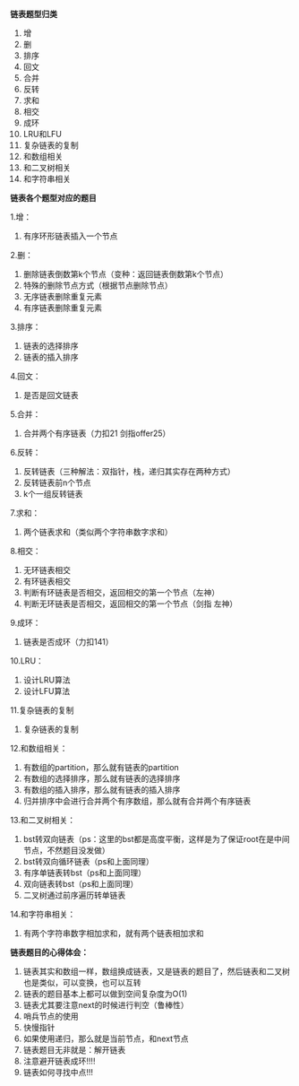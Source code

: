 **链表题型归类**

1. 增
2. 删
3. 排序
4. 回文
5. 合并
6. 反转
7. 求和
8. 相交
9. 成环
10. LRU和LFU
11. 复杂链表的复制
12. 和数组相关
13. 和二叉树相关
14. 和字符串相关

**链表各个题型对应的题目**

1.增：

1. 有序环形链表插入一个节点

2.删：

1. 删除链表倒数第k个节点（变种：返回链表倒数第k个节点）
2. 特殊的删除节点方式（根据节点删除节点）
3. 无序链表删除重复元素
4. 有序链表删除重复元素

3.排序：

1. 链表的选择排序
2. 链表的插入排序

4.回文：

1. 是否是回文链表

5.合并：

1. 合并两个有序链表（力扣21 剑指offer25）

6.反转：

1. 反转链表（三种解法：双指针，栈，递归其实存在两种方式）
2. 反转链表前n个节点
3. k个一组反转链表

7.求和：

1. 两个链表求和（类似两个字符串数字求和）

8.相交：

1. 无环链表相交
2. 有环链表相交
3. 判断有环链表是否相交，返回相交的第一个节点（左神）
4. 判断无环链表是否相交，返回相交的第一个节点（剑指 左神）

9.成环：

1. 链表是否成环（力扣141）

10.LRU：

1. 设计LRU算法
2. 设计LFU算法

11.复杂链表的复制

1. 复杂链表的复制

12.和数组相关：

1. 有数组的partition，那么就有链表的partition
2. 有数组的选择排序，那么就有链表的选择排序
3. 有数组的插入排序，那么就有链表的插入排序
4. 归并排序中会进行合并两个有序数组，那么就有合并两个有序链表

13.和二叉树相关：

1. bst转双向链表（ps：这里的bst都是高度平衡，这样是为了保证root在是中间节点，不然题目没发做）
2. bst转双向循环链表（ps和上面同理）
3. 有序单链表转bst（ps和上面同理）
4. 双向链表转bst（ps和上面同理）
5. 二叉树通过前序遍历转单链表

14.和字符串相关：

1. 有两个字符串数字相加求和，就有两个链表相加求和

**链表题目的心得体会：**

1. 链表其实和数组一样，数组换成链表，又是链表的题目了，然后链表和二叉树也是类似，可以变换，也可以互转
2. 链表的题目基本上都可以做到空间复杂度为O(1)
3. 链表尤其要注意next的时候进行判空（鲁棒性）
4. 哨兵节点的使用
5. 快慢指针
6. 如果使用递归，那么就是当前节点，和next节点
7. 链表题目无非就是：解开链表
8. 注意避开链表成环!!!!
9. 链表如何寻找中点!!!
